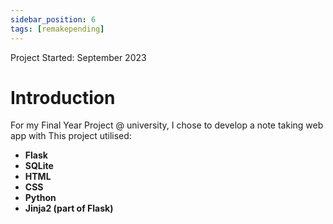```yaml
---
sidebar_position: 6
tags: [remakepending]
---
```

<span class="theme-doc-version-badge badge badge--secondary">Project Started: September 2023</span>

# Introduction

For my Final Year Project @ university, I chose to develop a note taking web app with
This project utilised:
- **Flask**
- **SQLite**
- **HTML**
- **CSS**
- **Python**
- **Jinja2 (part of Flask)**

